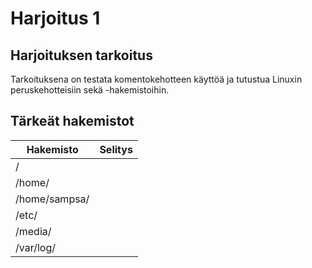 Harjoitus 1
=======
Harjoituksen tarkoitus
-----------
Tarkoituksena on testata komentokehotteen käyttöä ja tutustua Linuxin peruskehotteisiin sekä -hakemistoihin.

Tärkeät hakemistot
-----------
| Hakemisto  |Selitys   |
|---|---|
| /  |   |
| /home/ |   |
| /home/sampsa/  |   |
| /etc/  |   |
| /media/  |   |
| /var/log/  |   |
